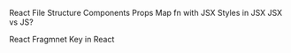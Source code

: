 React File Structure
Components
Props
Map fn with JSX
Styles in JSX
JSX vs JS?

React Fragmnet
Key in React
